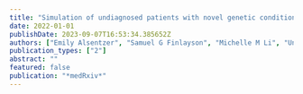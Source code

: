 ```yaml
---
title: "Simulation of undiagnosed patients with novel genetic conditions"
date: 2022-01-01
publishDate: 2023-09-07T16:53:34.385652Z
authors: ["Emily Alsentzer", "Samuel G Finlayson", "Michelle M Li", "Undiagnosed Diseases Network", "Shilpa N Kobren", "Isaac S Kohane"]
publication_types: ["2"]
abstract: ""
featured: false
publication: "*medRxiv*"
---
```



